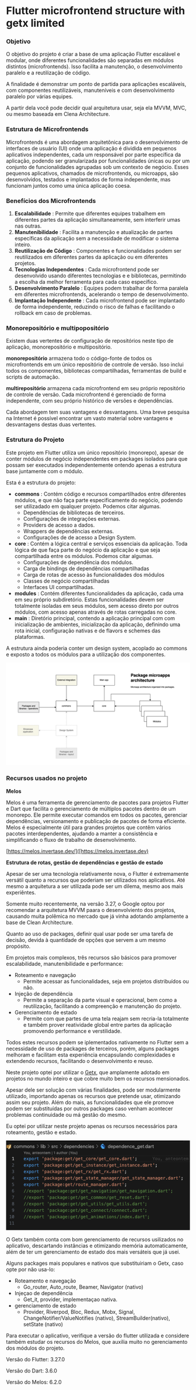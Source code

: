 # Flutter microfrontend structure with getx limited

### Objetivo

O objetivo do projeto é criar a base de uma aplicação Flutter escalável e modular, onde diferentes funcionalidades são separadas em módulos distintos (microfrontends). Isso facilita a manutenção, o desenvolvimento paralelo e a reutilização de código.

A finalidade é demonstrar um ponto de partida para aplicações escaláveis, com componentes reutilizáveis, manuteníveis e com desenvolvimento paralelo por várias equipes.

A partir dela você pode decidir qual arquitetura usar, seja ela MVVM, MVC, ou mesmo baseada em Clena Architecture.

### Estrutura de Microfrontends

Microfrontends é uma abordagem arquitetônica para o desenvolvimento de interfaces de usuário (UI) onde uma aplicação é dividida em pequenos aplicativos independentes, cada um responsável por parte específica da aplicação, podendo ser granularizada por funcionalidades únicas ou por um conjunto de funcionalidades agrupadas sob um contexto de negócio. Esses pequenos aplicativos, chamados de microfrontends, ou microapps, são desenvolvidos, testados e implantados de forma independente, mas funcionam juntos como uma única aplicação coesa.

### Benefícios dos Microfrontends

1. **Escalabilidade** : Permite que diferentes equipes trabalhem em diferentes partes da aplicação simultaneamente, sem interferir umas nas outras.
2. **Manutenibilidade** : Facilita a manutenção e atualização de partes específicas da aplicação sem a necessidade de modificar o sistema inteiro.
3. **Reutilização de Código** : Componentes e funcionalidades podem ser reutilizados em diferentes partes da aplicação ou em diferentes projetos.
4. **Tecnologias Independentes** : Cada microfrontend pode ser desenvolvido usando diferentes tecnologias e e bibliotecas, permitindo a escolha da melhor ferramenta para cada caso específico.
5. **Desenvolvimento Paralelo** : Equipes podem trabalhar de forma paralela em diferentes microfrontends, acelerando o tempo de desenvolvimento.
6. **Implantação Independente** : Cada microfrontend pode ser implantado de forma independente, reduzindo o risco de falhas e facilitando o rollback em caso de problemas.

### Monorepositório e multipopositório

Existem duas vertentes de configuração de repositórios neste tipo de aplicação, monorepositório e multipositório.

**monorepositório** armazena todo o código-fonte de todos os microfrontends em um único repositório de controle de versão. Isso inclui todos os componentes, bibliotecas compartilhadas, ferramentas de build e scripts de automação.

**multirepositório** armazena cada microfrontend em seu próprio repositório de controle de versão. Cada microfrontend é gerenciado de forma independente, com seu próprio histórico de versões e dependências.

Cada abordagem tem suas vantagens e desvantagens. Uma breve pesquisa na Internet é possível encontrar um vasto material sobre vantagens e desvantagens destas duas vertentes.

### Estrutura do Projeto

Este projeto em Flutter utiliza um único repositório (monorepo), apesar de conter módulos de negócio independentes em packages isolados para que possam ser executados independentemente ontendo apenas a estrutura base juntamente com o módulo.

Esta é a estrutura do projeto:

* **commons** : Contém código e recursos compartilhados entre diferentes módulos, e que não faça parte especificamente do negócio, podendo ser utilizadado em qualquer projeto. Podemos citar algumas.
  * Dependências de bibliotecas de terceiros.
  * Configurações de integrações externas.
  * Providers de acesso a dados.
  * Wrappers de dependências externas.
  * Configurações de de acesso a Design System.
* **core** : Contém a lógica central e serviços essenciais da aplicação. Toda lógica de que faça parte do negócio da aplicação e que seja compartilhada entre os módulos. Podemos citar algumas.
  * Configurações de dependência dos módulos.
  * Carga de bindings de dependências compartilhadas
  * Carga de rotas de acesso às funcionalidades dos módulos
  * Classes de negócio compartilhadas
  * Interfaces UI compartilhadas.
* **modules** : Contém diferentes funcionalidades da aplicação, cada uma em seu próprio subdiretório. Estas funcionalidades devem ser totalmente isoladas em seus módulos, sem acesso direto por outros módulos, com acesso apenas através de rotas carregadas no core.
* **main** : Diretório principal, contendo a aplicação principal com com inicialização de ambientes, inicialização da aplicação, definindo uma rota inicial, configuração nativas e de flavors e schemes das plataformas.

A estrutura ainda poderia conter um design system, acoplado ao commons e exposto a todos os módulos para a utilização dos componentes.

![](assets/20241223_110219_image.png)

### Recursos usados no projeto

**Melos**

Melos é uma ferramenta de gerenciamento de pacotes para projetos Flutter e Dart que facilita o gerenciamento de múltiplos pacotes dentro de um monorepo. Ele permite executar comandos em todos os pacotes, gerenciar dependências, versionamento e publicação de pacotes de forma eficiente. Melos é especialmente útil para grandes projetos que contêm vários pacotes interdependentes, ajudando a manter a consistência e simplificando o fluxo de trabalho de desenvolvimento.

[https://melos.invertase.dev/]([https://melos.invertase.dev)

**Estrutura de rotas, gestão de dependências e gestão de estado**

Apesar de ser uma tecnologia relativamente nova, o Flutter é extremamente versátil quanto a recursos que poderiam ser utilizados nos aplicativos. Até mesmo a arquitetura a ser utilizada pode ser um dilema, mesmo aos mais experiêntes.

Somente muito recentemente, na versão 3.27, o Google optou por recomendar a arquitetura MVVM paara o desenvolviento dos projetos, causando muita polêmica no mercado que já vinha adotando amplamente a base de Clean Architecture.

Quanto ao uso de packages, definir qual usar pode ser uma tarefa de decisão, devida à quantidade de opções que servem a um mesmo propósito.

Em projetos mais complexos, três recursos são básicos para promover escalabilidade, manutenibilidade e performance:


* Roteamento e navegação
  * Permite acessar as funcionalidades, seja em projetos distribuídos ou não.
* Injeção de dependência
  * Permite a separação da parte visual e operacional, bem como a reutilização, facilitando a compreenção e manutenção do projeto.
* Gerenciamento de estado
  * Permite com que partes de uma tela reajam sem recria-la totalmente e também prover reatividade global entre partes da aplicação promovendo performance e verstilidade.



Todos estes recursos podem se iplementados nativamente no Flutter sem a necessidade de uso de packages de terceiros, porém, alguns packages melhoram e facilitam esta experiência encapsulando complexidades e extendendo recursos, facilitando o desenvolvimento e reuso.

Neste projeto optei por utilizar o [Getx](https://pub.dev/packages/get), que  amplamente adotado em projetos no mundo inteiro e que cobre muito bem os recursos  mensionados.

Apesar dele ser solução com várias finalidades, pode ser modularmente utilizado, importando apenas os recursos que pretende usar, otimizando assim seu projeto. Além do mais, as funcionalidades que ele promove podem ser substituídas por outros packages caso venham acontecer problemas continuidade ou má gestão do mesmo.

Eu optei por utilizar neste projeto apenas os recursos necessários para roteamento, gestão e estado.



![](assets/20241223_121106_image.png)

O Getx também conta com bom gerenciamento de recursos usilizados no aplicativo, descartando instâncias e otimizando memória automaticamente, além de ter um gerenciamento de estado dos mais versáteis que já usei.

Alguns packages mais populares e nativos que substituiriam o Getx, caso opte por não usa-lo:

* Roteamento e navegação
  * Go_router, Auto_route, Beamer, Navigator (nativo)
* Injeçao de dependência
  * Get_it, provider, implementaçao nativa.
* gerenciamento de estado
  * Provider, Riverpod, Bloc, Redux, Mobx, Signal, ChangeNotifier/ValueNotifies (nativo), StreamBuilder(nativo), setState (nativo)


Para executar o aplicativo, verifique a versão do flutter utilizada e considere também estudar os recursos do Melos, que auxilia muito no gerenciamento dos módulos do projeto.

Versão do Flutter: 3.27.0

Versão do Dart: 3.6.0

Versão do Melos: 6.2.0
